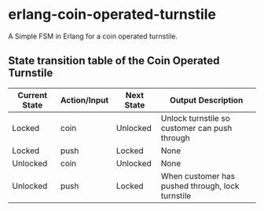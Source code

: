 # erlang-coin-operated-turnstile

A Simple FSM in Erlang for a coin operated turnstile.

## State transition table of the Coin Operated Turnstile

| Current State | Action/Input | Next State | Output Description |
|---------------|--------------|------------|--------------------|
| Locked        | coin         | Unlocked   | Unlock turnstile so customer can push through |
| Locked        | push         | Locked     | None |
| Unlocked      | coin         | Unlocked   | None |
| Unlocked      | push         | Locked     | When customer has pushed through, lock turnstile |

